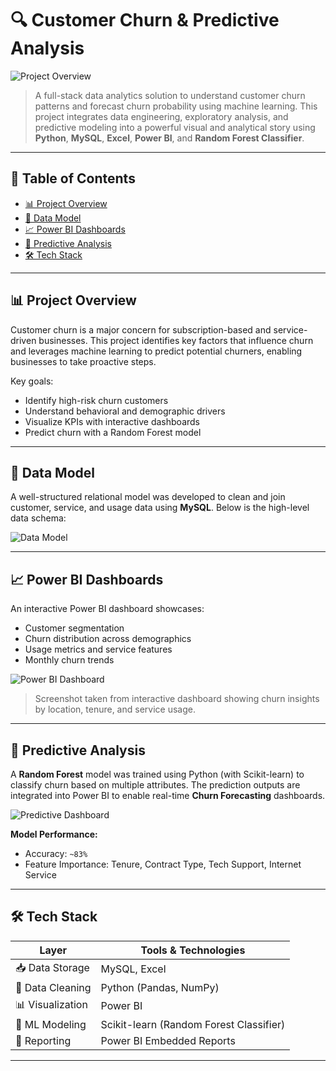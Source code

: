 # 🔍 Customer Churn & Predictive Analysis

![Project Overview](project.png)

> A full-stack data analytics solution to understand customer churn patterns and forecast churn probability using machine learning. This project integrates data engineering, exploratory analysis, and predictive modeling into a powerful visual and analytical story using **Python**, **MySQL**, **Excel**, **Power BI**, and **Random Forest Classifier**.

---

## 📌 Table of Contents

- [📊 Project Overview](#-project-overview)
- [🧱 Data Model](#-data-model)
- [📈 Power BI Dashboards](#-power-bi-dashboards)
- [🤖 Predictive Analysis](#-predictive-analysis)
- [🛠️ Tech Stack](#-tech-stack)

---

## 📊 Project Overview

Customer churn is a major concern for subscription-based and service-driven businesses. This project identifies key factors that influence churn and leverages machine learning to predict potential churners, enabling businesses to take proactive steps.

Key goals:
- Identify high-risk churn customers
- Understand behavioral and demographic drivers
- Visualize KPIs with interactive dashboards
- Predict churn with a Random Forest model

---

## 🧱 Data Model

A well-structured relational model was developed to clean and join customer, service, and usage data using **MySQL**. Below is the high-level data schema:

![Data Model](datamodel.png)

---

## 📈 Power BI Dashboards

An interactive Power BI dashboard showcases:
- Customer segmentation
- Churn distribution across demographics
- Usage metrics and service features
- Monthly churn trends

![Power BI Dashboard](./powerbi_dashboard.png)

> Screenshot taken from interactive dashboard showing churn insights by location, tenure, and service usage.

---

## 🤖 Predictive Analysis

A **Random Forest** model was trained using Python (with Scikit-learn) to classify churn based on multiple attributes. The prediction outputs are integrated into Power BI to enable real-time **Churn Forecasting** dashboards.

![Predictive Dashboard](./predictive_analysis.png)

**Model Performance:**
- Accuracy: `~83%`
- Feature Importance: Tenure, Contract Type, Tech Support, Internet Service

---

## 🛠️ Tech Stack

| Layer            | Tools & Technologies                |
|------------------|-------------------------------------|
| 📥 Data Storage   | MySQL, Excel                        |
| 🧹 Data Cleaning  | Python (Pandas, NumPy)              |
| 📊 Visualization  | Power BI                            |
| 🧠 ML Modeling    | Scikit-learn (Random Forest Classifier) |
| 📁 Reporting      | Power BI Embedded Reports           |

---

